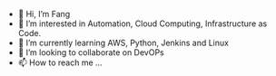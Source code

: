 - 👋 Hi, I’m Fang
- 👀 I’m interested in Automation, Cloud Computing, Infrastructure as Code.
- 🌱 I’m currently learning AWS, Python, Jenkins and Linux
- 💞️ I’m looking to collaborate on DevOPs
- 📫 How to reach me ...

<!---
fangjiang85/fangjiang85 is a ✨ special ✨ repository because its `README.md` (this file) appears on your GitHub profile.
You can click the Preview link to take a look at your changes.
--->
